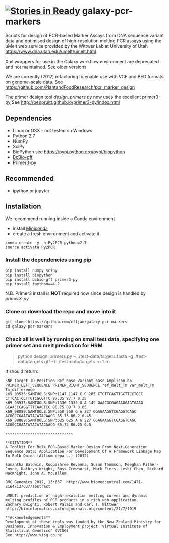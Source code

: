 [![Stories in Ready](https://badge.waffle.io/cfljam/galaxy-pcr-markers.png?label=ready&title=Ready)](https://waffle.io/cfljam/galaxy-pcr-markers)
galaxy-pcr-markers
==================

Scripts for design of PCR-based Marker Assays from DNA sequence variant data and optimised design of high-resolution melting PCR assays using the uMelt web service provided by the Wittwer Lab at University of Utah https://www.dna.utah.edu/umelt/umelt.html

Xml wrappers for use in the  Galaxy  workflow environment are deprecated and not maintained. 
See older versions 

We are currently (2017)  refactoring to enable use with VCF and BED formats on genome-scale data. See https://github.com/PlantandFoodResearch/pcr_marker_design  

The primer design tool *design_primers.py*  now uses the excellent [primer3-py](https://github.com/benpruitt/primer3-py) See  http://benpruitt.github.io/primer3-py/index.html

Dependencies
------------
- Linux or OSX - not tested on Windows 
- Python 2.7
- NumPy
- SciPy
- BioPython see https://pypi.python.org/pypi/biopython
- [BcBio-gff](https://github.com/chapmanb/bcbb/tree/master/gff)
- [Primer3-py](https://github.com/benpruitt/primer3-py)

Recommended
-----------

- ipython or jupyter

Installation
-----------

We recommend running inside a Conda environment

- install [Miniconda](https://conda.io/docs/install/quick.html)
- create a fresh environment and activate it

```
conda create -y -n Py2PCR python=2.7
source activate Py2PCR
```
### Install the dependencies using pip

```
pip install numpy scipy
pip install biopython
pip install bcbio-gff primer3-py
pip install ipython==4.2
```
N.B. Primer3 install is **NOT** required now since design is handled by *primer3-py*

### Clone or download the repo and move into it

```
git clone https://github.com/cfljam/galaxy-pcr-markers
cd galaxy-pcr-markers
```
### Check all is well by running on small test data, specifying one primer set and melt prediction for HRM

>python design_primers.py -i ./test-data/targets.fasta -g  ./test-data/targets.gff -T ./test-data/targets -n 1 -u

It should return:
```
SNP_Target_ID Position Ref_base Variant_base Amplicon_bp PRIMER_LEFT_SEQUENCE PRIMER_RIGHT_SEQUENCE ref_melt_Tm var_melt_Tm Tm_difference
k69_93535:SAMTOOLS:SNP:1147 1147 C G 285 CTCTTCAGTTGCTTCCTGCC CTTCACTCCTTCTCGCGTTC 87.35 87.7 0.35
k69_93535:SAMTOOLS:SNP:1336 1336 G A 149 GAACGCGAGAAGGAGTGAAG GCAACCCAGGTTTCAACTCC 88.75 88.7 0.05
k69_98089:SAMTOOLS:SNP:550 550 G A 227 GGAGAAGGTCGAGGTCAGC ACGGCCGAATATACATACAACG 85.75 86.2 0.45
k69_98089:SAMTOOLS:SNP:625 625 A G 227 GGAGAAGGTCGAGGTCAGC ACGGCCGAATATACATACAACG 85.75 86.25 0.5

------------------------------

**CITATION**
A Toolkit For Bulk PCR-Based Marker Design From Next-Generation Sequence Data: Application For Development Of A Framework Linkage Map In Bulb Onion (Allium cepa L.) (2012)

Samantha Baldwin, Roopashree Revanna, Susan Thomson, Meeghan Pither-Joyce, Kathryn Wright, Ross Crowhurst, Mark Fiers, Leshi Chen, Richard MacKnight, John A. McCallum

BMC Genomics 2012, 13:637  http://www.biomedcentral.com/1471-2164/13/637/abstract

uMELT: prediction of high-resolution melting curves and dynamic melting profiles of PCR products in a rich web application.
Zachary Dwight1, Robert Palais and Carl T. Wittwer http://bioinformatics.oxfordjournals.org/content/27/7/1019

**Acknowledgements**
Development of these tools was funded by the New Zealand Ministry for Business, Innovation & Employment project 'Virtual Institute of Statistical Genetics' (VISG)
See http://www.visg.co.nz
